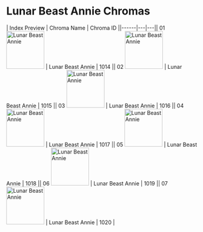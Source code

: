 # Lunar Beast Annie Chromas

| Index  Preview | Chroma Name | Chroma ID ||------|---|---|| 01  <img src='https://raw.communitydragon.org/latest/plugins/rcp-be-lol-game-data/global/default/v1/champion-chroma-images/1/1014.png' alt='Lunar Beast Annie' width='100'> | Lunar Beast Annie | 1014 || 02  <img src='https://raw.communitydragon.org/latest/plugins/rcp-be-lol-game-data/global/default/v1/champion-chroma-images/1/1015.png' alt='Lunar Beast Annie' width='100'> | Lunar Beast Annie | 1015 || 03  <img src='https://raw.communitydragon.org/latest/plugins/rcp-be-lol-game-data/global/default/v1/champion-chroma-images/1/1016.png' alt='Lunar Beast Annie' width='100'> | Lunar Beast Annie | 1016 || 04  <img src='https://raw.communitydragon.org/latest/plugins/rcp-be-lol-game-data/global/default/v1/champion-chroma-images/1/1017.png' alt='Lunar Beast Annie' width='100'> | Lunar Beast Annie | 1017 || 05  <img src='https://raw.communitydragon.org/latest/plugins/rcp-be-lol-game-data/global/default/v1/champion-chroma-images/1/1018.png' alt='Lunar Beast Annie' width='100'> | Lunar Beast Annie | 1018 || 06  <img src='https://raw.communitydragon.org/latest/plugins/rcp-be-lol-game-data/global/default/v1/champion-chroma-images/1/1019.png' alt='Lunar Beast Annie' width='100'> | Lunar Beast Annie | 1019 || 07  <img src='https://raw.communitydragon.org/latest/plugins/rcp-be-lol-game-data/global/default/v1/champion-chroma-images/1/1020.png' alt='Lunar Beast Annie' width='100'> | Lunar Beast Annie | 1020 |